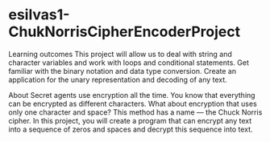 # esilvas1-ChukNorrisCipherEncoderProject

Learning outcomes
This project will allow us to deal with string and character variables and work with loops and conditional statements. Get familiar with the binary notation and data type conversion. Create an application for the unary representation and decoding of any text.

About
Secret agents use encryption all the time. You know that everything can be encrypted as different characters. What about encryption that uses only one character and space? This method has a name — the Chuck Norris cipher. In this project, you will create a program that can encrypt any text into a sequence of zeros and spaces and decrypt this sequence into text.
